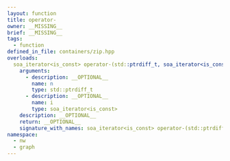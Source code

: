 ```yaml
---
layout: function
title: operator-
owner: __MISSING__
brief: __MISSING__
tags:
  - function
defined_in_file: containers/zip.hpp
overloads:
  soa_iterator<is_const> operator-(std::ptrdiff_t, soa_iterator<is_const>):
    arguments:
      - description: __OPTIONAL__
        name: n
        type: std::ptrdiff_t
      - description: __OPTIONAL__
        name: i
        type: soa_iterator<is_const>
    description: __OPTIONAL__
    return: __OPTIONAL__
    signature_with_names: soa_iterator<is_const> operator-(std::ptrdiff_t n, soa_iterator<is_const> i)
namespace:
  - nw
  - graph
---
```

